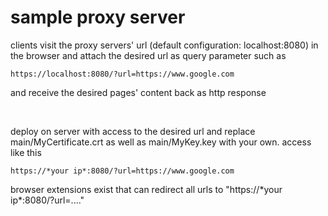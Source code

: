 # sample proxy server

clients visit the proxy servers' url (default configuration: localhost:8080) in the browser and attach the desired url as query parameter such as

```
https://localhost:8080/?url=https://www.google.com
```

and receive the desired pages' content back as http response

<br/>
    
deploy on server with access to the desired url and replace main/MyCertificate.crt as well as main/MyKey.key with your own.
access like this

```
https://*your ip*:8080/?url=https://www.google.com
```

browser extensions exist that can redirect all urls to "https://\*your ip\*:8080/?url=...." 
